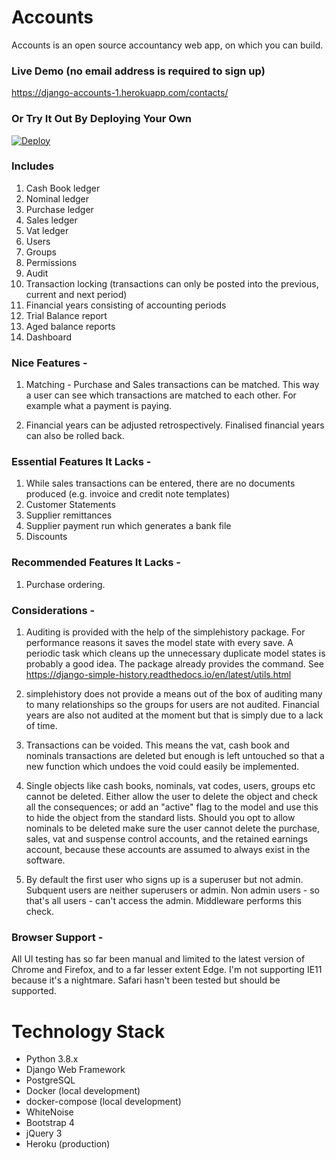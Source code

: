 # Accounts

Accounts is an open source accountancy web app, on which you can build.

### Live Demo (no email address is required to sign up)
https://django-accounts-1.herokuapp.com/contacts/

### Or Try It Out By Deploying Your Own
[![Deploy](https://www.herokucdn.com/deploy/button.svg)](https://heroku.com/deploy)

### Includes

1. Cash Book ledger
2. Nominal ledger
3. Purchase ledger
4. Sales ledger
5. Vat ledger
6. Users
7. Groups
8. Permissions
9. Audit
10. Transaction locking (transactions can only be posted into the previous, current and next period)
11. Financial years consisting of accounting periods
12. Trial Balance report
13. Aged balance reports
14. Dashboard

### Nice Features -

1. Matching - Purchase and Sales transactions can be matched.  This way a user can see which transactions are matched to each other.  For example what a payment is paying.

2. Financial years can be adjusted retrospectively.  Finalised financial years can also be rolled back.

### Essential Features It Lacks -

1. While sales transactions can be entered, there are no documents produced (e.g. invoice and credit note templates)
2. Customer Statements
3. Supplier remittances
4. Supplier payment run which generates a bank file
5. Discounts

### Recommended Features It Lacks -

1. Purchase ordering.

### Considerations -

1. Auditing is provided with the help of the simplehistory package.  For performance reasons
it saves the model state with every save.  A periodic task which cleans up the unnecessary duplicate
model states is probably a good idea.  The package already provides the command.  See https://django-simple-history.readthedocs.io/en/latest/utils.html

2. simplehistory does not provide a means out of the box of auditing many to many relationships so
the groups for users are not audited.  Financial years are also not audited at the moment but that
is simply due to a lack of time.

3. Transactions can be voided.  This means the vat, cash book and nominals transactions are deleted but enough is left untouched so that a new function which undoes the void could easily be implemented.

4. Single objects like cash books, nominals, vat codes, users, groups etc cannot be deleted.  Either allow the user to delete the object and check all the consequences; or add an "active"
flag to the model and use this to hide the object from the standard lists.  Should you opt to allow nominals to be deleted make sure the user cannot delete the purchase, sales, vat and suspense control accounts, and the retained earnings account, because these accounts are assumed to always exist in the software.

5. By default the first user who signs up is a superuser but not admin.  Subquent users are neither superusers or admin.  Non admin users - so that's all users - can't access the admin.  Middleware performs this check.

### Browser Support -

All UI testing has so far been manual and limited to the latest version of Chrome and Firefox, and to a far lesser extent Edge.  I'm not supporting IE11 because it's a nightmare.  Safari hasn't been tested but should be supported.

# Technology Stack
- Python 3.8.x
- Django Web Framework
- PostgreSQL
- Docker (local development)
- docker-compose (local development)
- WhiteNoise
- Bootstrap 4
- jQuery 3
- Heroku (production)